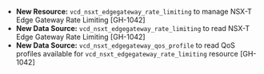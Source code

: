 * **New Resource:** `vcd_nsxt_edgegateway_rate_limiting` to manage NSX-T Edge Gateway Rate Limiting [GH-1042]
* **New Data Source:** `vcd_nsxt_edgegateway_rate_limiting` to read NSX-T Edge Gateway Rate Limiting [GH-1042]
* **New Data Source:** `vcd_nsxt_edgegateway_qos_profile` to read QoS profiles available for
  `vcd_nsxt_edgegateway_rate_limiting` resource [GH-1042]
